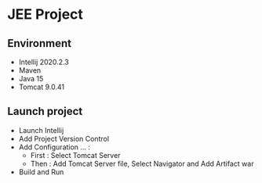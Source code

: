 # JEE Project

## Environment
+ Intellij 2020.2.3
+ Maven
+ Java 15
+ Tomcat 9.0.41

## Launch project
+ Launch Intellij
+ Add Project Version Control
+ Add Configuration ... :
    + First : Select Tomcat Server
    + Then : Add Tomcat Server file, Select Navigator and Add Artifact war
+ Build and Run
 
